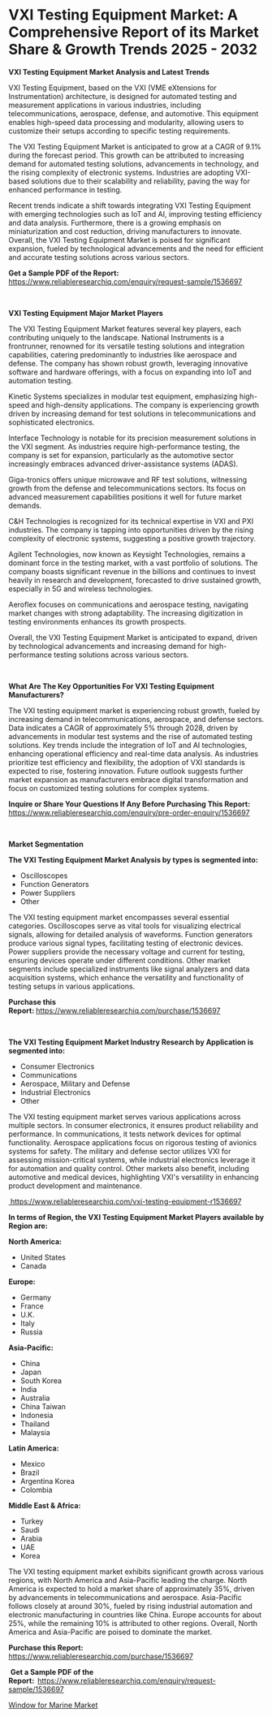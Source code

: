 <p><h1>VXI Testing Equipment Market: A Comprehensive Report of its Market Share & Growth Trends 2025 - 2032</h1></p><p><strong>VXI Testing Equipment Market Analysis and Latest Trends</strong></p>
<p><p>VXI Testing Equipment, based on the VXI (VME eXtensions for Instrumentation) architecture, is designed for automated testing and measurement applications in various industries, including telecommunications, aerospace, defense, and automotive. This equipment enables high-speed data processing and modularity, allowing users to customize their setups according to specific testing requirements. </p><p>The VXI Testing Equipment Market is anticipated to grow at a CAGR of 9.1% during the forecast period. This growth can be attributed to increasing demand for automated testing solutions, advancements in technology, and the rising complexity of electronic systems. Industries are adopting VXI-based solutions due to their scalability and reliability, paving the way for enhanced performance in testing. </p><p>Recent trends indicate a shift towards integrating VXI Testing Equipment with emerging technologies such as IoT and AI, improving testing efficiency and data analysis. Furthermore, there is a growing emphasis on miniaturization and cost reduction, driving manufacturers to innovate. Overall, the VXI Testing Equipment Market is poised for significant expansion, fueled by technological advancements and the need for efficient and accurate testing solutions across various sectors.</p></p>
<p><strong>Get a Sample PDF of the Report:&nbsp;</strong> <a href="https://www.reliableresearchiq.com/enquiry/request-sample/1536697?utm_campaign=3503&utm_medium=2&utm_source=Github&utm_content=ia&utm_term=11042025&utm_id=vxi-testing-equipment">https://www.reliableresearchiq.com/enquiry/request-sample/1536697</a></p>
<p>&nbsp;</p>
<p><strong>VXI Testing Equipment Major Market Players</strong></p>
<p><p>The VXI Testing Equipment Market features several key players, each contributing uniquely to the landscape. National Instruments is a frontrunner, renowned for its versatile testing solutions and integration capabilities, catering predominantly to industries like aerospace and defense. The company has shown robust growth, leveraging innovative software and hardware offerings, with a focus on expanding into IoT and automation testing.</p><p>Kinetic Systems specializes in modular test equipment, emphasizing high-speed and high-density applications. The company is experiencing growth driven by increasing demand for test solutions in telecommunications and sophisticated electronics.</p><p>Interface Technology is notable for its precision measurement solutions in the VXI segment. As industries require high-performance testing, the company is set for expansion, particularly as the automotive sector increasingly embraces advanced driver-assistance systems (ADAS).</p><p>Giga-tronics offers unique microwave and RF test solutions, witnessing growth from the defense and telecommunications sectors. Its focus on advanced measurement capabilities positions it well for future market demands.</p><p>C&H Technologies is recognized for its technical expertise in VXI and PXI industries. The company is tapping into opportunities driven by the rising complexity of electronic systems, suggesting a positive growth trajectory.</p><p>Agilent Technologies, now known as Keysight Technologies, remains a dominant force in the testing market, with a vast portfolio of solutions. The company boasts significant revenue in the billions and continues to invest heavily in research and development, forecasted to drive sustained growth, especially in 5G and wireless technologies.</p><p>Aeroflex focuses on communications and aerospace testing, navigating market changes with strong adaptability. The increasing digitization in testing environments enhances its growth prospects.</p><p>Overall, the VXI Testing Equipment Market is anticipated to expand, driven by technological advancements and increasing demand for high-performance testing solutions across various sectors.</p></p>
<p>&nbsp;</p>
<p><strong>What Are The Key Opportunities For VXI Testing Equipment Manufacturers?</strong></p>
<p><p>The VXI testing equipment market is experiencing robust growth, fueled by increasing demand in telecommunications, aerospace, and defense sectors. Data indicates a CAGR of approximately 5% through 2028, driven by advancements in modular test systems and the rise of automated testing solutions. Key trends include the integration of IoT and AI technologies, enhancing operational efficiency and real-time data analysis. As industries prioritize test efficiency and flexibility, the adoption of VXI standards is expected to rise, fostering innovation. Future outlook suggests further market expansion as manufacturers embrace digital transformation and focus on customized testing solutions for complex systems.</p></p>
<p><strong>Inquire or Share Your Questions If Any Before Purchasing This Report:</strong> <a href="https://www.reliableresearchiq.com/enquiry/pre-order-enquiry/1536697?utm_campaign=3503&utm_medium=2&utm_source=Github&utm_content=ia&utm_term=11042025&utm_id=vxi-testing-equipment">https://www.reliableresearchiq.com/enquiry/pre-order-enquiry/1536697</a></p>
<p>&nbsp;</p>
<p><strong>Market Segmentation</strong></p>
<p><strong>The VXI Testing Equipment Market Analysis by types is segmented into:</strong></p>
<p><ul><li>Oscilloscopes</li><li>Function Generators</li><li>Power Suppliers</li><li>Other</li></ul></p>
<p><p>The VXI testing equipment market encompasses several essential categories. Oscilloscopes serve as vital tools for visualizing electrical signals, allowing for detailed analysis of waveforms. Function generators produce various signal types, facilitating testing of electronic devices. Power suppliers provide the necessary voltage and current for testing, ensuring devices operate under different conditions. Other market segments include specialized instruments like signal analyzers and data acquisition systems, which enhance the versatility and functionality of testing setups in various applications.</p></p>
<p><strong>Purchase this Report:&nbsp;</strong><a href="https://www.reliableresearchiq.com/purchase/1536697?utm_campaign=3503&utm_medium=2&utm_source=Github&utm_content=ia&utm_term=11042025&utm_id=vxi-testing-equipment">https://www.reliableresearchiq.com/purchase/1536697</a></p>
<p>&nbsp;</p>
<p><strong>The VXI Testing Equipment Market Industry Research by Application is segmented into:</strong></p>
<p><ul><li>Consumer Electronics</li><li>Communications</li><li>Aerospace, Military and Defense</li><li>Industrial Electronics</li><li>Other</li></ul></p>
<p><p>The VXI testing equipment market serves various applications across multiple sectors. In consumer electronics, it ensures product reliability and performance. In communications, it tests network devices for optimal functionality. Aerospace applications focus on rigorous testing of avionics systems for safety. The military and defense sector utilizes VXI for assessing mission-critical systems, while industrial electronics leverage it for automation and quality control. Other markets also benefit, including automotive and medical devices, highlighting VXI's versatility in enhancing product development and maintenance.</p></p>
<p><a href="https://www.reliableresearchiq.com/vxi-testing-equipment-r1536697?utm_campaign=3503&utm_medium=2&utm_source=Github&utm_content=ia&utm_term=11042025&utm_id=vxi-testing-equipment">&nbsp;https://www.reliableresearchiq.com/vxi-testing-equipment-r1536697</a></p>
<p><strong>In terms of Region, the VXI Testing Equipment Market Players available by Region are:</strong></p>
<p>
    <p> <strong> North America: </strong>
        <ul>
            <li>United States</li>
            <li>Canada</li>
        </ul>
        </p> 
    <p> <strong> Europe: </strong>
        <ul>
            <li>Germany</li>
            <li>France</li>
            <li>U.K.</li>
            <li>Italy</li>
            <li>Russia</li>
        </ul>
        </p> 
    <p> <strong> Asia-Pacific: </strong>
        <ul>
            <li>China</li>
            <li>Japan</li>
            <li>South Korea</li>
            <li>India</li>
            <li>Australia</li>
            <li>China Taiwan</li>
            <li>Indonesia</li>
            <li>Thailand</li>
            <li>Malaysia</li>
        </ul>
        </p> 
    <p> <strong> Latin America: </strong>
        <ul>
            <li>Mexico</li>
            <li>Brazil</li>
            <li>Argentina Korea</li>
            <li>Colombia</li>
        </ul>
        </p> 
    <p> <strong> Middle East & Africa: </strong>
        <ul>
            <li>Turkey</li>
            <li>Saudi</li>
            <li>Arabia</li>
            <li>UAE</li>
            <li>Korea</li>
        </ul>
    </p>
    </p>
<p><p>The VXI testing equipment market exhibits significant growth across various regions, with North America and Asia-Pacific leading the charge. North America is expected to hold a market share of approximately 35%, driven by advancements in telecommunications and aerospace. Asia-Pacific follows closely at around 30%, fueled by rising industrial automation and electronic manufacturing in countries like China. Europe accounts for about 25%, while the remaining 10% is attributed to other regions. Overall, North America and Asia-Pacific are poised to dominate the market.</p></p>
<p><strong>Purchase this Report: </strong><a href="https://www.reliableresearchiq.com/purchase/1536697?utm_campaign=3503&utm_medium=2&utm_source=Github&utm_content=ia&utm_term=11042025&utm_id=vxi-testing-equipment">https://www.reliableresearchiq.com/purchase/1536697</a></p>
<p>&nbsp;<strong>Get a Sample PDF of the Report:&nbsp;&nbsp;</strong><a href="https://www.reliableresearchiq.com/enquiry/request-sample/1536697?utm_campaign=3503&utm_medium=2&utm_source=Github&utm_content=ia&utm_term=11042025&utm_id=vxi-testing-equipment">https://www.reliableresearchiq.com/enquiry/request-sample/1536697</a></p>
<p><strong></strong></p>
<p><p><a href="https://github.com/asoauoldag3n/Market-Research-Report-List-1/blob/main/window-for-marine-market.md?utm_campaign=3503&utm_medium=2&utm_source=Github&utm_content=ia&utm_term=11042025&utm_id=vxi-testing-equipment">Window for Marine Market</a></p></p>